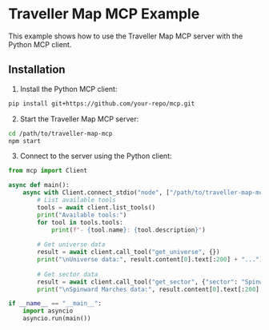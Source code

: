 # Traveller Map MCP Example

This example shows how to use the Traveller Map MCP server with the Python MCP client.

## Installation

1. Install the Python MCP client:
```bash
pip install git+https://github.com/your-repo/mcp.git
```

2. Start the Traveller Map MCP server:
```bash
cd /path/to/traveller-map-mcp
npm start
```

3. Connect to the server using the Python client:
```python
from mcp import Client

async def main():
    async with Client.connect_stdio("node", ["/path/to/traveller-map-mcp/dist/server.js"]) as client:
        # List available tools
        tools = await client.list_tools()
        print("Available tools:")
        for tool in tools.tools:
            print(f"- {tool.name}: {tool.description}")
        
        # Get universe data
        result = await client.call_tool("get_universe", {})
        print("\nUniverse data:", result.content[0].text[:200] + "...")
        
        # Get sector data
        result = await client.call_tool("get_sector", {"sector": "Spinward Marches"})
        print("\nSpinward Marches data:", result.content[0].text[:200] + "...")

if __name__ == "__main__":
    import asyncio
    asyncio.run(main())
```